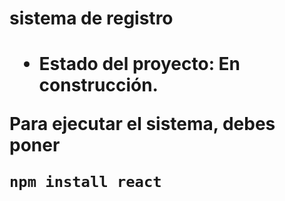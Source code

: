 <h1> sistema de registro<h1>

- Estado del proyecto: En construcción.

Para ejecutar el sistema, debes poner

```npm install react```
